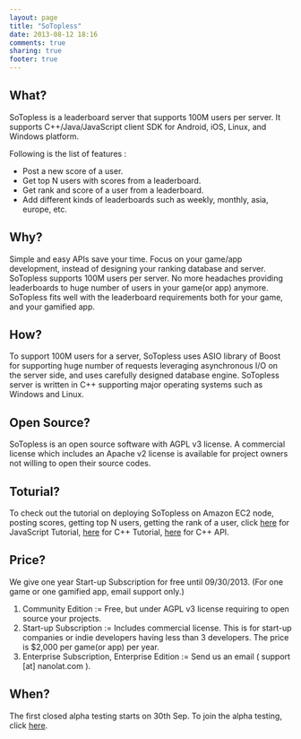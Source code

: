 ```yaml
---
layout: page
title: "SoTopless"
date: 2013-08-12 18:16
comments: true
sharing: true
footer: true
---
```

What?
-----
SoTopless is a leaderboard server that supports 100M users per server. 
It supports C++/Java/JavaScript client SDK for Android, iOS, Linux, and Windows platform. 

Following is the list of features :

*   Post a new score of a user.
*   Get top N users with scores from a leaderboard.  
*   Get rank and score of a user from a leaderboard. 
*   Add different kinds of leaderboards such as weekly, monthly, asia, europe, etc. 

Why?
----
Simple and easy APIs save your time. Focus on your game/app development, instead of designing your ranking database and server.  
SoTopless supports 100M users per server. No more headaches providing leaderboards to huge number of users in your game(or app) anymore. SoTopless fits well with the leaderboard requirements both for your game, and your gamified app.

How?
----
To support 100M users for a server, SoTopless uses ASIO library of Boost for supporting huge number of requests leveraging asynchronous I/O on the server side, and uses carefully designed database engine. SoTopless server is written in C++ supporting major operating systems such as Windows and Linux.

Open Source?
------------
SoTopless is an open source software with AGPL v3 license. A commercial license which includes an Apache v2 license is available for project owners not willing to open their source codes.

Toturial?
---------
To check out the tutorial on deploying SoTopless on Amazon EC2 node, posting scores, getting top N users, getting the rank of a user, click [here](tutorials/javascript.html) for JavaScript Tutorial, [here](tutorials/cpp.html) for C++ Tutorial, [here](tutorials/cpp-api.html) for C++ API.

Price?
------
We give one year Start-up Subscription for free until 09/30/2013. (For one game or one gamified app, email support only.)

1. Community Edition
:= Free, but under AGPL v3 license requiring to open source your projects. 
2. Start-up Subscription
:= Includes commercial license. This is for start-up companies or indie developers having less than 3 developers. The price is $2,000 per game(or app) per year.
3. Enterprise Subscription, Enterprise Edition
:= Send us an email ( support [at] nanolat.com ).

When?
-----
The first closed alpha testing starts on 30th Sep. To join the alpha testing, click [here](join-alpha-test).
